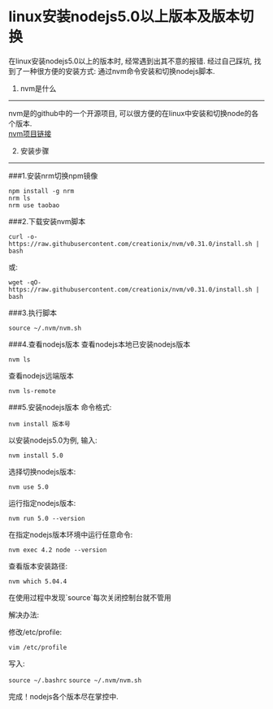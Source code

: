 linux安装nodejs5.0以上版本及版本切换
===

<div class="jumbotron">
<p>在linux安装nodejs5.0以上的版本时, 经常遇到出其不意的报错. 经过自己踩坑, 找到了一种很方便的安装方式: 通过nvm命令安装和切换nodejs脚本.</p>  
</div>

1. nvm是什么
---
nvm是的github中的一个开源项目, 可以很方便的在linux中安装和切换node的各个版本.    
[nvm项目链接](https://github.com/creationix/nvm)   

2. 安装步骤
---
###1.安装nrm切换npm镜像   

    npm install -g nrm
    nrm ls
    nrm use taobao


###2.下载安装nvm脚本   
       
    curl -o- https://raw.githubusercontent.com/creationix/nvm/v0.31.0/install.sh | bash
	
或:

    wget -qO- https://raw.githubusercontent.com/creationix/nvm/v0.31.0/install.sh | bash
       
###3.执行脚本

	source ~/.nvm/nvm.sh   
    
###4.查看nodejs版本
查看nodejs本地已安装nodejs版本

    nvm ls
    
查看nodejs远端版本

    nvm ls-remote   

###5.安装nodejs版本
命令格式:

	nvm install 版本号

以安装nodejs5.0为例, 输入:

	nvm install 5.0

选择切换nodejs版本:

    nvm use 5.0
	
运行指定nodejs版本:

    nvm run 5.0 --version
       
在指定nodejs版本环境中运行任意命令:

    nvm exec 4.2 node --version
       
查看版本安装路径:

    nvm which 5.04.4
	
<div class="bs-callout bs-callout-warning">
	<p>在使用过程中发现`source`每次关闭控制台就不管用</p>
	<p>解决办法:</p>
	<p>修改/etc/profile:</p>
	<code>vim /etc/profile</code>
	<p>写入:</p>
	<code>source ~/.bashrc</code>
	<code>source ~/.nvm/nvm.sh</code>
</div>

完成！nodejs各个版本尽在掌控中.